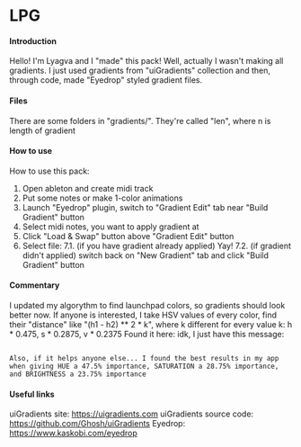 # LPG

#### Introduction

Hello! I'm Lyagva and I "made" this pack!
Well, actually I wasn't making all gradients. I just used gradients from "uiGradients" collection and then, through
code, made "Eyedrop" styled gradient files.

#### Files

There are some folders in "gradients/". They're called "len<n>", where n is length of gradient

#### How to use

How to use this pack:

1. Open ableton and create midi track
2. Put some notes or make 1-color animations
3. Launch "Eyedrop" plugin, switch to "Gradient Edit" tab near "Build Gradient" button
4. Select midi notes, you want to apply gradient at
5. Click "Load &
   Swap" button above "Gradient Edit" button
6. Select file:
   7.1. (if you have gradient already applied) Yay!
   7.2. (if gradient didn't applied) switch back on "New Gradient" tab and click "Build Gradient" button

#### Commentary

I updated my algorythm to find launchpad colors, so gradients should look better now.
If anyone is interested, I take HSV values of every color, find their "distance" like "(h1 - h2) ** 2 * k", where k different for every value
k: h * 0.475, s * 0.2875, v * 0.2375
Found it here: idk, I just have this message:

```

Also, if it helps anyone else... I found the best results in my app when giving HUE a 47.5% importance, SATURATION a 28.75% importance, and BRIGHTNESS a 23.75% importance
```

#### Useful links

uiGradients site: https://uigradients.com
uiGradients source code: https://github.com/Ghosh/uiGradients
Eyedrop: https://www.kaskobi.com/eyedrop
